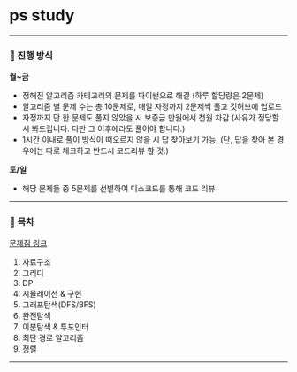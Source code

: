 # ps study

---
### 📌 진행 방식
**월~금**

- 정해진 알고리즘 카테고리의 문제를 파이썬으로 해결 (하루 할당량은 2문제)
- 알고리즘 별 문제 수는 총 10문제로, 매일 자정까지 2문제씩 풀고 깃허브에 업로드
- 자정까지 단 한 문제도 풀지 않았을 시 보증금 만원에서 천원 차감 (사유가 정당할 시 봐드립니다. 다만 그 이후에라도 풀어야 합니다.)
- 1시간 이내로 풀이 방식이 떠오르지 않을 시 답 찾아보기 가능. (단, 답을 찾아 본 경우에는 따로 체크하고 반드시 코드리뷰 할 것.)
  
**토/일**

- 해당 문제들 중 5문제를 선별하여 디스코드를 통해 코드 리뷰

---

### 📌 목차
[문제집 링크](https://github.com/conding-test-Study/ps/blob/main/workbook.md)
1. 자료구조
2. 그리디
3. DP
4. 시뮬레이션 & 구현
5. 그래프탐색(DFS/BFS)
6. 완전탐색
7. 이분탐색 & 투포인터
8. 최단 경로 알고리즘
9. 정렬
---
